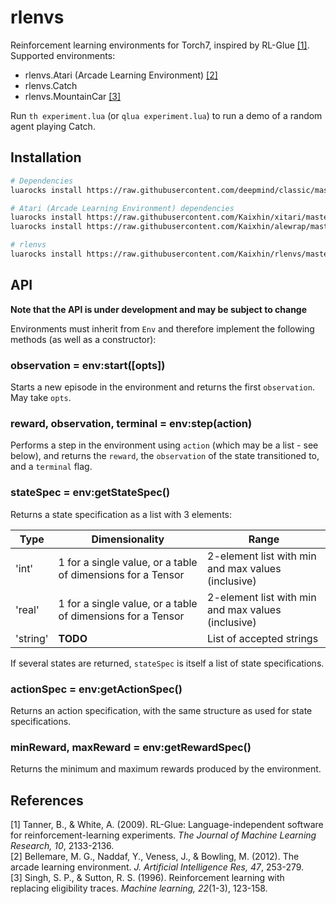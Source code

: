 # rlenvs

Reinforcement learning environments for Torch7, inspired by RL-Glue [[1]](#references). Supported environments:

- rlenvs.Atari (Arcade Learning Environment) [[2]](#references)
- rlenvs.Catch
- rlenvs.MountainCar [[3]](#references)

Run `th experiment.lua` (or `qlua experiment.lua`) to run a demo of a random agent playing Catch.

## Installation

```sh
# Dependencies
luarocks install https://raw.githubusercontent.com/deepmind/classic/master/rocks/classic-scm-1.rockspec

# Atari (Arcade Learning Environment) dependencies
luarocks install https://raw.githubusercontent.com/Kaixhin/xitari/master/xitari-0-0.rockspec
luarocks install https://raw.githubusercontent.com/Kaixhin/alewrap/master/alewrap-0-0.rockspec

# rlenvs
luarocks install https://raw.githubusercontent.com/Kaixhin/rlenvs/master/rocks/rlenvs-scm-1.rockspec
```

## API

**Note that the API is under development and may be subject to change**

Environments must inherit from `Env` and therefore implement the following methods (as well as a constructor):

### observation = env:start([opts])

Starts a new episode in the environment and returns the first `observation`. May take `opts`.

### reward, observation, terminal = env:step(action)

Performs a step in the environment using `action` (which may be a list - see below), and returns the `reward`, the `observation` of the state transitioned to, and a `terminal` flag.

### stateSpec = env:getStateSpec()

Returns a state specification as a list with 3 elements:

| Type     | Dimensionality                                              | Range                                              |
|----------|-------------------------------------------------------------|----------------------------------------------------|
| 'int'    | 1 for a single value, or a table of dimensions for a Tensor | 2-element list with min and max values (inclusive) |
| 'real'   | 1 for a single value, or a table of dimensions for a Tensor | 2-element list with min and max values (inclusive) |
| 'string' | **TODO**                                                    | List of accepted strings                           |

If several states are returned, `stateSpec` is itself a list of state specifications.

### actionSpec = env:getActionSpec()

Returns an action specification, with the same structure as used for state specifications.

### minReward, maxReward = env:getRewardSpec()

Returns the minimum and maximum rewards produced by the environment.

## References

[1] Tanner, B., & White, A. (2009). RL-Glue: Language-independent software for reinforcement-learning experiments. *The Journal of Machine Learning Research, 10*, 2133-2136.  
[2] Bellemare, M. G., Naddaf, Y., Veness, J., & Bowling, M. (2012). The arcade learning environment. *J. Artificial Intelligence Res, 47*, 253-279.  
[3] Singh, S. P., & Sutton, R. S. (1996). Reinforcement learning with replacing eligibility traces. *Machine learning, 22*(1-3), 123-158.  
